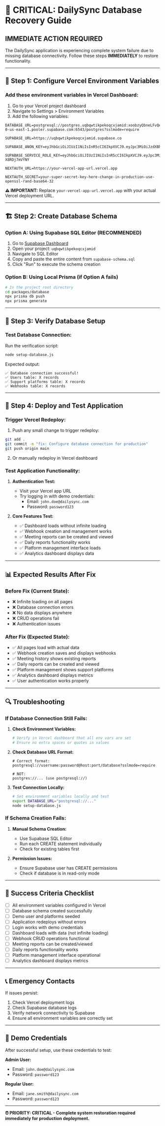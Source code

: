 # 🚨 CRITICAL: DailySync Database Recovery Guide

## **IMMEDIATE ACTION REQUIRED**

The DailySync application is experiencing complete system failure due to missing database connectivity. Follow these steps **IMMEDIATELY** to restore functionality.

---

## **🔧 Step 1: Configure Vercel Environment Variables**

### **Add these environment variables in Vercel Dashboard:**

1. Go to your Vercel project dashboard
2. Navigate to Settings > Environment Variables
3. Add the following variables:

```env
DATABASE_URL=postgresql://postgres.uqbqwtikpekoqcxjamid:xoobzyQbneLFvQeu@aws-0-us-east-1.pooler.supabase.com:6543/postgres?sslmode=require

SUPABASE_URL=https://uqbqwtikpekoqcxjamid.supabase.co

SUPABASE_ANON_KEY=eyJhbGciOiJIUzI1NiIsInR5cCI6IkpXVCJ9.eyJpc3MiOiJzdXBhYmFzZSIsInJlZiI6InVxYnF3dGlrcGVrb3FjeGphbWlkIiwicm9sZSI6ImFub24iLCJpYXQiOjE3NTA2MTEyODEsImV4cCI6MjA2NjE4NzI4MX0.RRsyg56qLlSTDOxC_Gci_Lm4AiTtNDkCoRHuEa0mKBI

SUPABASE_SERVICE_ROLE_KEY=eyJhbGciOiJIUzI1NiIsInR5cCI6IkpXVCJ9.eyJpc3MiOiJzdXBhYmFzZSIsInJlZiI6InVxYnF3dGlrcGVrb3FjeGphbWlkIiwicm9sZSI6InNlcnZpY2Vfcm9sZSIsImlhdCI6MTc1MDYxMTI4MSwiZXhwIjoyMDY2MTg3MjgxfQ.FxYKURbum5mcjGBcfV13zVzegZFSTf4-X8RDj7mVYNY

NEXTAUTH_URL=https://your-vercel-app-url.vercel.app

NEXTAUTH_SECRET=your-super-secret-key-here-change-in-production-use-openssl-rand-base64-32
```

**⚠️ IMPORTANT:** Replace `your-vercel-app-url.vercel.app` with your actual Vercel deployment URL.

---

## **🏗️ Step 2: Create Database Schema**

### **Option A: Using Supabase SQL Editor (RECOMMENDED)**

1. Go to [Supabase Dashboard](https://supabase.com/dashboard)
2. Open your project: `uqbqwtikpekoqcxjamid`
3. Navigate to SQL Editor
4. Copy and paste the entire content from `supabase-schema.sql`
5. Click "Run" to execute the schema creation

### **Option B: Using Local Prisma (if Option A fails)**

```bash
# In the project root directory
cd packages/database
npx prisma db push
npx prisma generate
```

---

## **🌱 Step 3: Verify Database Setup**

### **Test Database Connection:**

Run the verification script:
```bash
node setup-database.js
```

Expected output:
```
✅ Database connection successful!
✅ Users table: X records
✅ Support platforms table: X records
✅ Webhooks table: X records
```

---

## **🚀 Step 4: Deploy and Test Application**

### **Trigger Vercel Redeploy:**

1. Push any small change to trigger redeploy:
```bash
git add .
git commit -m "fix: Configure database connection for production"
git push origin main
```

2. Or manually redeploy in Vercel dashboard

### **Test Application Functionality:**

1. **Authentication Test:**
   - Visit your Vercel app URL
   - Try logging in with demo credentials:
     - Email: `john.doe@dailysync.com`
     - Password: `password123`

2. **Core Features Test:**
   - ✅ Dashboard loads without infinite loading
   - ✅ Webhook creation and management works
   - ✅ Meeting reports can be created and viewed
   - ✅ Daily reports functionality works
   - ✅ Platform management interface loads
   - ✅ Analytics dashboard displays data

---

## **📊 Expected Results After Fix**

### **Before Fix (Current State):**
- ❌ Infinite loading on all pages
- ❌ Database connection errors
- ❌ No data displays anywhere
- ❌ CRUD operations fail
- ❌ Authentication issues

### **After Fix (Expected State):**
- ✅ All pages load with actual data
- ✅ Webhook creation saves and displays webhooks
- ✅ Meeting history shows existing reports
- ✅ Daily reports can be created and viewed
- ✅ Platform management shows support platforms
- ✅ Analytics dashboard displays metrics
- ✅ User authentication works properly

---

## **🔍 Troubleshooting**

### **If Database Connection Still Fails:**

1. **Check Environment Variables:**
   ```bash
   # Verify in Vercel dashboard that all env vars are set
   # Ensure no extra spaces or quotes in values
   ```

2. **Check Database URL Format:**
   ```
   # Correct format:
   postgresql://username:password@host:port/database?sslmode=require
   
   # NOT:
   postgres://... (use postgresql://)
   ```

3. **Test Connection Locally:**
   ```bash
   # Set environment variables locally and test
   export DATABASE_URL="postgresql://..."
   node setup-database.js
   ```

### **If Schema Creation Fails:**

1. **Manual Schema Creation:**
   - Use Supabase SQL Editor
   - Run each CREATE statement individually
   - Check for existing tables first

2. **Permission Issues:**
   - Ensure Supabase user has CREATE permissions
   - Check if database is in read-only mode

---

## **🎯 Success Criteria Checklist**

- [ ] All environment variables configured in Vercel
- [ ] Database schema created successfully
- [ ] Demo user and platforms seeded
- [ ] Application redeploys without errors
- [ ] Login works with demo credentials
- [ ] Dashboard loads with data (not infinite loading)
- [ ] Webhook CRUD operations functional
- [ ] Meeting reports can be created/viewed
- [ ] Daily reports functionality works
- [ ] Platform management interface operational
- [ ] Analytics dashboard displays metrics

---

## **📞 Emergency Contacts**

If issues persist:
1. Check Vercel deployment logs
2. Check Supabase database logs
3. Verify network connectivity to Supabase
4. Ensure all environment variables are correctly set

---

## **🔐 Demo Credentials**

After successful setup, use these credentials to test:

**Admin User:**
- Email: `john.doe@dailysync.com`
- Password: `password123`

**Regular User:**
- Email: `jane.smith@dailysync.com`
- Password: `password123`

---

**⏰ PRIORITY: CRITICAL - Complete system restoration required immediately for production deployment.**
